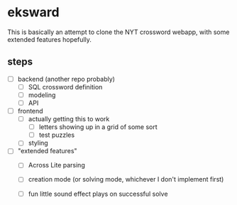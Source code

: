 
# eksward

This is basically an attempt to clone the NYT crossword webapp, with some extended features hopefully.


## steps

- [ ] backend (another repo probably)
  - [ ] SQL crossword definition
  - [ ] modeling
  - [ ] API
- [ ] frontend
  - [ ] actually getting this to work
    - [ ] letters showing up in a grid of some sort
    - [ ] test puzzles
  - [ ] styling
- [ ] "extended features"
  - [ ] Across Lite parsing
  - [ ] creation mode (or solving mode, whichever I don't implement first)
  - [ ] fun little sound effect plays on successful solve

